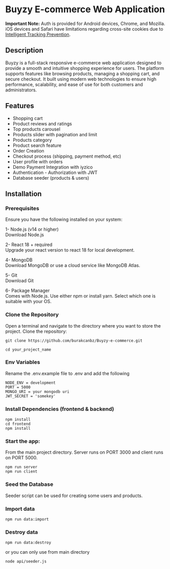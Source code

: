 # Buyzy E-commerce Web Application
**Important Note:** Auth is provided for Android devices, Chrome, and Mozilla.  
iOS devices and Safari have limitations regarding cross-site cookies due to [Intelligent Tracking Prevention](https://www.apple.com/safari/docs/Safari_White_Paper_Nov_2019.pdf).

## Description
 Buyzy is a full-stack responsive e-commerce web application designed to provide a smooth and intuitive shopping experience for users. The platform supports features like browsing products, managing a shopping cart, and secure checkout. It built using modern web technologies to ensure high performance, scalability, and ease of use for both customers and administrators.

## Features
- Shopping cart
- Product reviews and ratings
- Top products carousel
- Products slider with pagination and limit
- Products category
- Product search feature
- Order Creation 
- Checkout process (shipping, payment method, etc)
- User profile with orders
- Demo Payment Integration with iyzico
- Authentication - Authorization with JWT
- Database seeder (products & users)

## Installation
### Prerequisites
Ensure you have the following installed on your system:

1- Node.js (v14 or higher)<br>
  Download Node.js
  
2- React 18 + required<br>
  Upgrade your react version to react 18 for local development.
  
4- MongoDB<br>
  Download MongoDB or use a cloud service like MongoDB Atlas.
  
5- Git<br>
  Download Git

6- Package Manager<br>
   Comes with Node.js. Use either npm or install yarn. Select which one is suitable with your OS.

### Clone the Repository<br>
  Open a terminal and navigate to the directory where you want to store the project.
  Clone the repository:
```
git clone https://github.com/burakcanbz/Buyzy-e-commerce.git

cd your_project_name
```
### Env Variables
  Rename the .env.example file to .env and add the following
  ```
  NODE_ENV = development
  PORT = 5000
  MONGO_URI = your mongodb uri
  JWT_SECRET = 'somekey'
  ```

### Install Dependencies (frontend & backend)
  ```
  npm install
  cd frontend
  npm install
  ```
### Start the app:
  From the main project directory. Server runs on PORT 3000 and client runs on PORT 5000.
  ```
  npm run server
  npm run client
  ```
### Seed the Database
  Seeder script can be used for creating some users and products.
  ### Import data
  ```
  npm run data:import
  ```
  
  ### Destroy data
  ```
  npm run data:destroy
  ```
  
  or you can only use from main directory
  
  ```
  node api/seeder.js
  ```



